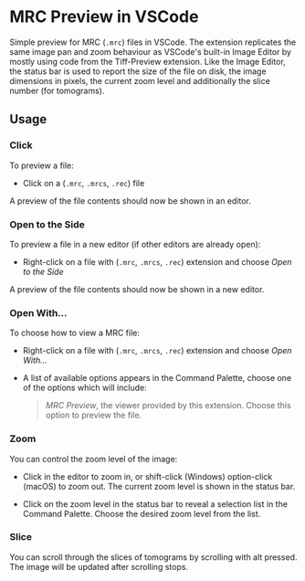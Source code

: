 # MRC Preview in VSCode

Simple preview for MRC (`.mrc`) files in VSCode. The extension replicates the same image pan and zoom behaviour as VSCode's built-in Image Editor by mostly using code from the Tiff-Preview extension. Like the Image Editor, the status bar is used to report the size of the file on disk, the image dimensions in pixels, the current zoom level and additionally the slice number (for tomograms).


## Usage

### **Click**

To preview a file:

- Click on a (`.mrc`, `.mrcs`, `.rec`) file 

A preview of the file contents should now be shown in an editor.

### **Open to the Side**

To preview a file in a new editor (if other editors are already open):

- Right-click on a file with (`.mrc`, `.mrcs`, `.rec`) extension and choose *Open to the Side*

A preview of the file contents should now be shown in a new editor.

### **Open With...**

To choose how to view a MRC file:

- Right-click on a file with (`.mrc`, `.mrcs`, `.rec`) extension and choose *Open With...*
- A list of available options appears in the Command Palette, choose one of the options which will include:

    > *MRC Preview*, the viewer provided by this extension. Choose this option to preview the file.

### **Zoom** 

You can control the zoom level of the image:

- Click in the editor to zoom in, or shift-click (Windows)  option-click (macOS) to zoom out. The current zoom level is shown in the status bar.
  
- Click on the zoom level in the status bar to reveal a selection list in the Command Palette. Choose the desired zoom level from the list.

### **Slice**
You can scroll through the slices of tomograms by scrolling with alt pressed. The image will be updated after scrolling stops.
